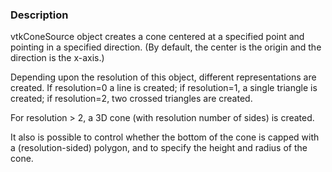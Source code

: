 ### Description

vtkConeSource object creates a cone centered at a specified point and pointing in a specified direction. (By default, the center is the origin and the direction is the x-axis.) 

Depending upon the resolution of this object, different representations are created. If resolution=0 a line is created; if resolution=1, a single triangle is created; if resolution=2, two crossed triangles are created. 

For resolution > 2, a 3D cone (with resolution number of sides) is created. 

It also is possible to control whether the bottom of the cone is capped with a (resolution-sided) polygon, and to specify the height and radius of the cone.

